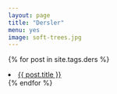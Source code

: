 ```yaml
---
layout: page
title: "Dersler"
menu: yes
image: soft-trees.jpg
---
```


{% for post in site.tags.ders %}
 <li><a href="{{ post.url }}">{{ post.title }}</a></li>
{% endfor %}